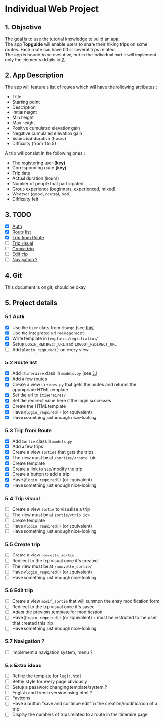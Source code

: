 # Individual Web Project

## 1. Objective
The goal is to use the tutorial knowledge to build an app. <br>
The app **Topguide** will enable users to share their hiking trips on some routes. Each route can have 0,1 or several trips related. <br>
The app is bound to be evolutive, but in the individual part it will implement only the elements details in [2.](##2.-App-Description)
## 2. App Description
The app will feature a list of routes which will have the following attributes :
- Title
- Starting point
- Description
- Initial height
- Min height
- Max height
- Positive cumulated elevation gain
- Negative cumulated elevation gain
- Estimated duration (hours)
- Difficulty (from 1 to 5)

A trip will consist in the following ones :
- The registering user **(key)**
- Corresponding route **(key)**
- Trip date
- Actual duration (hours)
- Number of people that participated
- Group experience (beginners, experienced, mixed)
- Weather (good, neutral, bad)
- Difficulty felt

## 3. TODO
- [x] [Auth](###5.1-Auth)
- [x] [Route list](###5.2-Route-list)
- [x] [Trip from Route](###5.3-Trip-from-Route)
- [ ] [Trip visual](###5.4-Trip-visual)
- [ ] [Create trip](###5.5-Create-trip)
- [ ] [Edit trip](###5.6-Edit-trip)
- [ ] [Navigation ?](###5.7-Navigation-?)

## 4. Git
This document is on git, should be okay

## 5. Project details
### 5.1 Auth
- [x] Use the `User` class from `django` (see [this](https://docs.djangoproject.com/fr/4.0/topics/auth/default/))
- [x] Use the integrated url management
- [x] Write template in `templates/registration/`
- [x] Setup `LOGIN_REDIRECT_URL` and `LOGOUT_REDIRECT_URL`
- [ ] Add `@login_required()` on every view
### 5.2 Route list
- [x] Add `Itineraire` class in `models.py` (see [2.](##2.-App-Description)) 
- [x] Add a few routes
- [x] Create a view in `views.py` that gets the routes and returns the appropriate HTML template
- [x] Set the url to `itineraires/`
- [x] Set the redirect value here if the login successes
- [x] Create the HTML template
- [x] Have `@login_required()` (or equivalent)
- [x] Have something just enough nice-looking

### 5.3 Trip from Route
- [x] Add `Sortie` class in `models.py`
- [x] Add a few trips
- [x] Create a view `sorties` that gets the trips
- [x] The view must be at `/sorties/<route id>`
- [x] Create template
- [x] Create a link to see/modify the trip
- [x] Create a button to add a trip
- [x] Have `@login_required()` (or equivalent)
- [x] Have something just enough nice-looking

### 5.4 Trip visual
- [ ] Create a view `sortie` to visualise a trip
- [ ] The view must be at `sortie/<trip id>`
- [ ] Create template
- [ ] Have `@login_required()` (or equivalent)
- [ ] Have something just enough nice-looking

### 5.5 Create trip
- [ ] Create a view `nouvelle_sortie`
- [ ] Redirect to the trip visual once it's created
- [ ] The view must be at `/nouvelle_sortie/`
- [ ] Have `@login_required()` (or equivalent)
- [ ] Have something just enough nice-looking

### 5.6 Edit trip
- [ ] Create a view `modif_sortie` that will summon the entry modification form
- [ ] Redirect to the trip visual once it's saved
- [ ] Adapt the previous template for modification
- [ ] Have `@login_required()` (or equivalent) + must be restricted to the user that created this trip
- [ ] Have something just enough nice-looking

### 5.7 Navigation ?
- [ ] Implement a navigation system, menu ?

### 5.x Extra ideas 
- [ ] Refine the template for `login.html`
- [ ] Better style for every page obviously
- [ ] Setup a password changing template/system ?
- [ ] English and french version using html ?
- [ ] Favicons
- [ ] Have a button "save and continue edit" in the creation/modification of a trip
- [ ] Display the numbers of trips related to a route in the itineraire page